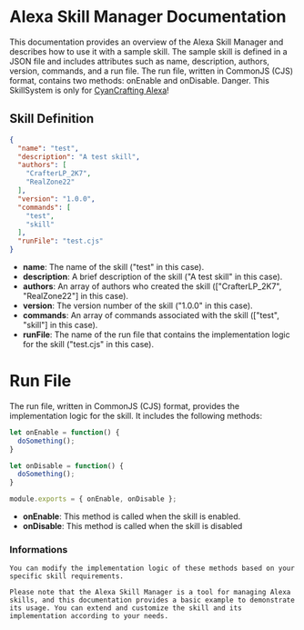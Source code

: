 # Alexa Skill Manager Documentation

This documentation provides an overview of the Alexa Skill Manager and describes how to use it with a sample skill. The sample skill is defined in a JSON file and includes attributes such as name, description, authors, version, commands, and a run file. The run file, written in CommonJS (CJS) format, contains two methods: onEnable and onDisable. Danger. This SkillSystem is only for [CyanCrafting Alexa](https://github.com/CyanCrafting-Projects)!

## Skill Definition

```json
{
  "name": "test",
  "description": "A test skill",
  "authors": [
    "CrafterLP_2K7",
    "RealZone22"
  ],
  "version": "1.0.0",
  "commands": [
    "test",
    "skill"
  ],
  "runFile": "test.cjs"
}
```

- **name**: The name of the skill ("test" in this case).
- **description**: A brief description of the skill ("A test skill" in this case).
- **authors**: An array of authors who created the skill (["CrafterLP_2K7", "RealZone22"] in this case).
- **version**: The version number of the skill ("1.0.0" in this case).
- **commands**: An array of commands associated with the skill (["test", "skill"] in this case).
- **runFile**: The name of the run file that contains the implementation logic for the skill ("test.cjs" in this case).

# Run File

The run file, written in CommonJS (CJS) format, provides the implementation logic for the skill. It includes the following methods:

```javascript
let onEnable = function() {
  doSomething();
}

let onDisable = function() {
  doSomething();
}

module.exports = { onEnable, onDisable };
```

- **onEnable**: This method is called when the skill is enabled.
- **onDisable**: This method is called when the skill is disabled

### Informations

```You can modify the implementation logic of these methods based on your specific skill requirements.```

```Please note that the Alexa Skill Manager is a tool for managing Alexa skills, and this documentation provides a basic example to demonstrate its usage. You can extend and customize the skill and its implementation according to your needs.```